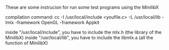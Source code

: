 These are some instrucion for run some test programs using the MinilibX

compilation command:
cc -I /usr/local/include <youfile.c> -L /usr/local/lib -lmlx -framework OpenGL -framework Appkit

inside "/usr/local/include", you have to include the mlx.h (the library of the MinilibX)
inside "/usr/local/lib", you have to include the libmlx.a (all the function of MinilibX)
